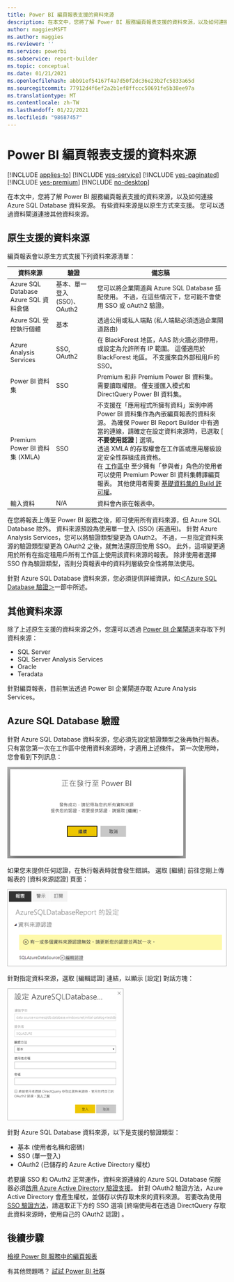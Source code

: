 ```yaml
---
title: Power BI 編頁報表支援的資料來源
description: 在本文中，您將了解 Power BI 服務編頁報表支援的資料來源，以及如何連接至 Azure SQL Database 資料來源。
author: maggiesMSFT
ms.author: maggies
ms.reviewer: ''
ms.service: powerbi
ms.subservice: report-builder
ms.topic: conceptual
ms.date: 01/21/2021
ms.openlocfilehash: abb91ef54167f4a7d50f2dc36e23b2fc5833a65d
ms.sourcegitcommit: 77912d4f6ef2a2b1ef8ffccc50691fe5b38ee97a
ms.translationtype: MT
ms.contentlocale: zh-TW
ms.lasthandoff: 01/22/2021
ms.locfileid: "98687457"
---
```

# <a name="supported-data-sources-for-power-bi-paginated-reports"></a>Power BI 編頁報表支援的資料來源

[!INCLUDE [applies-to](../includes/applies-to.md)] [!INCLUDE [yes-service](../includes/yes-service.md)] [!INCLUDE [yes-paginated](../includes/yes-paginated.md)] [!INCLUDE [yes-premium](../includes/yes-premium.md)] [!INCLUDE [no-desktop](../includes/no-desktop.md)] 

在本文中，您將了解 Power BI 服務編頁報表支援的資料來源，以及如何連接 Azure SQL Database 資料來源。 有些資料來源是以原生方式來支援。 您可以透過資料閘道連接其他資料來源。

## <a name="natively-supported-data-sources"></a>原生支援的資料來源

編頁報表會以原生方式支援下列資料來源清單：

| 資料來源 | 驗證 | 備忘稿 |
| --- | --- | --- |
| Azure SQL Database <br>Azure SQL 資料倉儲 | 基本、單一登入 (SSO)、OAuth2 | 您可以將企業閘道與 Azure SQL Database 搭配使用。 不過，在這些情況下，您可能不會使用 SSO 或 oAuth2 驗證。   |
| Azure SQL 受控執行個體 | 基本 | 透過公用或私人端點 (私人端點必須透過企業閘道路由)  |
| Azure Analysis Services | SSO, OAuth2 | 在 BlackForest 地區，AAS 防火牆必須停用，或設定為允許所有 IP 範圍。 這僅適用於 BlackForest 地區。  不支援來自外部租用戶的 SSO。 |
| Power BI 資料集 | SSO | Premium 和非 Premium Power BI 資料集。 需要讀取權限。 僅支援匯入模式和 DirectQuery Power BI 資料集。 |
| Premium Power BI 資料集 (XMLA) | SSO | 不支援在「應用程式所擁有資料」案例中將 Power BI 資料集作為內嵌編頁報表的資料來源。  為確保 Power BI Report Builder 中有適當的連線，請確定在設定資料來源時，已選取 [ **不要使用認證** ] 選項。<br />透過 XMLA 的存取權會在工作區或應用層級設定安全性群組成員資格。<br />在 [工作區中](../collaborate-share/service-new-workspaces.md#roles-in-the-new-workspaces) 至少擁有「參與者」角色的使用者可以使用 Premium Power BI 資料集轉譯編頁報表。 其他使用者需要 [基礎資料集的 Build 許可權](../connect-data/service-datasets-build-permissions.md)。    |
| 輸入資料 | N/A | 資料會內嵌在報表中。 |

在您將報表上傳至 Power BI 服務之後，即可使用所有資料來源，但 Azure SQL Database 除外。 資料來源預設為使用單一登入 (SSO) (若適用)。 針對 Azure Analysis Services，您可以將驗證類型變更為 OAuth2。 不過，一旦指定資料來源的驗證類型變更為 OAuth2 之後，就無法還原回使用 SSO。  此外，這項變更適用於所有在指定租用戶所有工作區上使用該資料來源的報表。  除非使用者選擇 SSO 作為驗證類型，否則分頁報表中的資料列層級安全性將無法使用。

針對 Azure SQL Database 資料來源，您必須提供詳細資訊，如[＜Azure SQL Database 驗證＞](#azure-sql-database-authentication)一節中所述。

## <a name="other-data-sources"></a>其他資料來源

除了上述原生支援的資料來源之外，您還可以透過 [Power BI 企業閘道](../connect-data/service-gateway-onprem.md)來存取下列資料來源：

- SQL Server
- SQL Server Analysis Services
- Oracle
- Teradata

針對編頁報表，目前無法透過 Power BI 企業閘道存取 Azure Analysis Services。

## <a name="azure-sql-database-authentication"></a>Azure SQL Database 驗證

針對 Azure SQL Database 資料來源，您必須先設定驗證類型之後再執行報表。 只有當您第一次在工作區中使用資料來源時，才適用上述條件。 第一次使用時，您會看到下列訊息：

![正在發行至 Power BI](media/paginated-reports-data-sources/power-bi-paginated-publishing.png)

如果您未提供任何認證，在執行報表時就會發生錯誤。 選取 [繼續] 前往您剛上傳報表的 [資料來源認證] 頁面：

![Azure SQL Database 的設定](media/paginated-reports-data-sources/power-bi-paginated-settings-azure-sql.png)

針對指定資料來源，選取 [編輯認證] 連結，以顯示 [設定] 對話方塊：

![設定 Azure SQL Database](media/paginated-reports-data-sources/power-bi-paginated-configure-azure-sql.png)

針對 Azure SQL Database 資料來源，以下是支援的驗證類型：

- 基本 (使用者名稱和密碼)
- SSO (單一登入)
- OAuth2 (已儲存的 Azure Active Directory 權杖)

若要讓 SSO 和 OAuth2 正常運作，資料來源連線的 Azure SQL Database 伺服器必須[啟用 Azure Active Directory 驗證支援](/azure/sql-database/sql-database-aad-authentication-configure)。 針對 OAuth2 驗證方法，Azure Active Directory 會產生權杖，並儲存以供存取未來的資料來源。 若要改為使用 [SSO 驗證方法](../connect-data/service-azure-sql-database-with-direct-connect.md#single-sign-on)，請選取正下方的 SSO 選項 [終端使用者在透過 DirectQuery 存取此資料來源時，使用自己的 OAuth2 認證] 。
  
## <a name="next-steps"></a>後續步驟

[檢視 Power BI 服務中的編頁報表](../consumer/paginated-reports-view-power-bi-service.md)

有其他問題嗎？ [試試 Power BI 社群](https://community.powerbi.com/)
